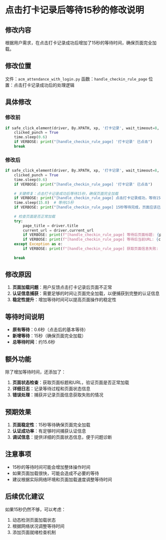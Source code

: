 # 点击打卡记录后等待15秒的修改说明

## 修改内容

根据用户需求，在点击打卡记录成功后增加了15秒的等待时间，确保页面完全加载。

## 修改位置

文件：`acm_attendance_with_login.py`
函数：`handle_checkin_rule_page`
位置：点击打卡记录成功后的处理逻辑

## 具体修改

### 修改前
```python
if safe_click_element(driver, By.XPATH, xp, '打卡记录', wait_timeout=8, max_retries=4):
    clicked_punch = True
    time.sleep(0.6)
    if VERBOSE: print("[handle_checkin_rule_page] '打卡记录' 已点击")
    break
```

### 修改后
```python
if safe_click_element(driver, By.XPATH, xp, '打卡记录', wait_timeout=8, max_retries=4):
    clicked_punch = True
    time.sleep(0.6)
    if VERBOSE: print("[handle_checkin_rule_page] '打卡记录' 已点击")
    
    # 关键修复：点击打卡记录成功后等待15秒，确保页面完全加载
    if VERBOSE: print("[handle_checkin_rule_page] 点击打卡记录成功，等待15秒确保页面完全加载...")
    time.sleep(15.0)  # 等待15秒
    if VERBOSE: print("[handle_checkin_rule_page] 15秒等待完成，页面应该已完全加载")
    
    # 检查页面是否正常加载
    try:
        page_title = driver.title
        current_url = driver.current_url
        if VERBOSE: print(f"[handle_checkin_rule_page] 等待后页面标题: {page_title}")
        if VERBOSE: print(f"[handle_checkin_rule_page] 等待后当前URL: {current_url}")
    except Exception as e:
        if VERBOSE: print(f"[handle_checkin_rule_page] 获取页面信息失败: {e}")
    
    break
```

## 修改原因

1. **页面加载问题**：用户反馈点击打卡记录后页面不正常
2. **认证信息捕获**：需要足够的时间让页面完全加载，以便捕获到完整的认证信息
3. **稳定性提升**：增加等待时间可以提高页面操作的稳定性

## 等待时间说明

- **原有等待**：0.6秒（点击后的基本等待）
- **新增等待**：15秒（确保页面完全加载）
- **总等待时间**：约15.6秒

## 额外功能

除了增加等待时间，还添加了：
1. **页面状态检查**：获取页面标题和URL，验证页面是否正常加载
2. **详细日志**：记录等待过程和页面状态信息
3. **错误处理**：捕获并记录页面信息获取失败的情况

## 预期效果

1. **页面稳定性**：15秒等待确保页面完全加载
2. **认证成功率**：有足够时间捕获认证信息
3. **调试信息**：提供详细的页面状态信息，便于问题诊断

## 注意事项

- 15秒的等待时间可能会增加整体操作时间
- 如果页面加载很快，可能会造成不必要的等待
- 建议根据实际网络环境和页面加载速度调整等待时间

## 后续优化建议

如果15秒仍然不够，可以考虑：
1. 动态检测页面加载状态
2. 根据网络状况调整等待时间
3. 添加页面就绪检查机制
